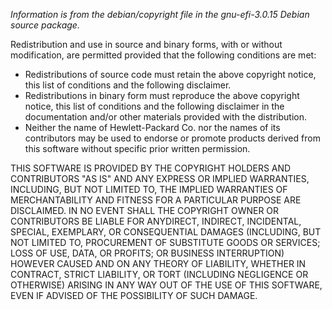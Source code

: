 _Information is from the debian/copyright file in the gnu-efi-3.0.15 Debian source package._

Redistribution and use in source and binary forms, with or without
modification, are permitted provided that the following conditions
are met:

* Redistributions of source code must retain the above copyright
  notice, this list of conditions and the following disclaimer.
* Redistributions in binary form must reproduce the above
  copyright notice, this list of conditions and the following
  disclaimer in the documentation and/or other materials
  provided with the distribution.
* Neither the name of Hewlett-Packard Co. nor the names of its
  contributors may be used to endorse or promote products derived
  from this software without specific prior written permission.

THIS SOFTWARE IS PROVIDED BY THE COPYRIGHT HOLDERS AND
CONTRIBUTORS "AS IS" AND ANY EXPRESS OR IMPLIED WARRANTIES,
INCLUDING, BUT NOT LIMITED TO, THE IMPLIED WARRANTIES OF
MERCHANTABILITY AND FITNESS FOR A PARTICULAR PURPOSE ARE
DISCLAIMED. IN NO EVENT SHALL THE COPYRIGHT OWNER OR CONTRIBUTORS
BE LIABLE FOR ANYDIRECT, INDIRECT, INCIDENTAL, SPECIAL, EXEMPLARY,
OR CONSEQUENTIAL DAMAGES (INCLUDING, BUT NOT LIMITED TO,
PROCUREMENT OF SUBSTITUTE GOODS OR SERVICES; LOSS OF USE, DATA, OR
PROFITS; OR BUSINESS INTERRUPTION) HOWEVER CAUSED AND ON ANY
THEORY OF LIABILITY, WHETHER IN CONTRACT, STRICT LIABILITY, OR
TORT (INCLUDING NEGLIGENCE OR OTHERWISE) ARISING IN ANY WAY OUT OF
THE USE OF THIS SOFTWARE, EVEN IF ADVISED OF THE POSSIBILITY OF
SUCH DAMAGE.


